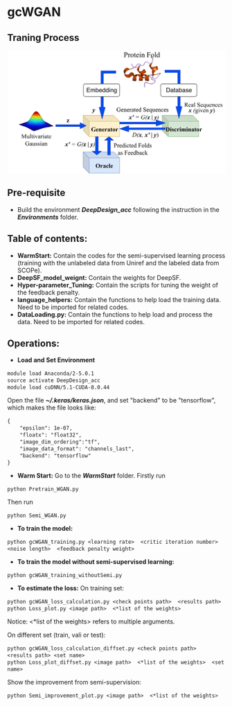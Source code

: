# gcWGAN

## Traning Process
![Training-Process](Training-Process.png)

## Pre-requisite
* Build the environment ***DeepDesign_acc*** following the instruction in the ***Environments*** folder.

## Table of contents:
* **WarmStart:** Contain the codes for the semi-supervised learning process (training with the unlabeled data from Uniref and the labeled data from SCOPe).
* **DeepSF_model_weignt:** Contain the weights for DeepSF.
* **Hyper-parameter_Tuning:** Contain the scripts for tuning the weight of the feedback penalty.
* **language_helpers:** Contain the functions to help load the training data. Need to be imported for related codes.
* **DataLoading.py:** Contain the functions to help load and process the data. Need to be imported for related codes.

## Operations:
* **Load and Set Environment**
```
module load Anaconda/2-5.0.1
source activate DeepDesign_acc
module load cuDNN/5.1-CUDA-8.0.44
```
Open the file ***~/.keras/keras.json***, and set "backend" to be "tensorflow", which makes the file looks like:
```
{
    "epsilon": 1e-07,
    "floatx": "float32",
    "image_dim_ordering":"tf",
    "image_data_format": "channels_last",
    "backend": "tensorflow"
}
```
* **Warm Start:** Go to the ***WarmStart*** folder. Firstly run 
```
python Pretrain_WGAN.py  
```
Then run
```
python Semi_WGAN.py  
```
* **To train the model:**
```
python gcWGAN_training.py <learning rate>  <critic iteration number>  <noise length>  <feedback penalty weight>
```
* **To train the model without semi-supervised learning:**
```
python gcWGAN_training_withoutSemi.py 
```
* **To estimate the loss:**
On training set:
```
python gcWGAN_loss_calculation.py <check points path>  <results path>
python Loss_plot.py <image path>  <*list of the weights>
```
Notice: \<*list of the weights\> refers to multiple arguments.

On different set (train, vali or test):
```
python gcWGAN_loss_calculation_diffset.py <check points path>  <results path> <set name>
python Loss_plot_diffset.py <image path>  <*list of the weights>  <set name>
```

Show the improvement from semi-supervision:
```
python Semi_improvement_plot.py <image path>  <*list of the weights> 
```

